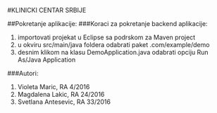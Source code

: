 
#KLINICKI CENTAR SRBIJE

##Pokretanje aplikacije:
###Koraci za pokretanje backend aplikacije:
1. importovati projekat u Eclipse sa podrskom za Maven project
2. u okviru src/main/java foldera odabrati paket .com/example/demo 
3. desnim klikom na klasu DemoApplication.java odabrati opciju Run As/Java Application 


###Autori:
1. Violeta Maric, RA 4/2016
2. Magdalena Lakic, RA 24/2016
3. Svetlana Antesevic, RA 33/2016

